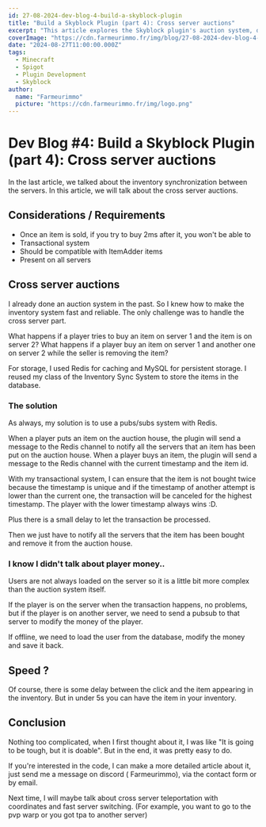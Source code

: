 ```yaml
---
id: 27-08-2024-dev-blog-4-build-a-skyblock-plugin
title: "Build a Skyblock Plugin (part 4): Cross server auctions"
excerpt: "This article explores the Skyblock plugin's auction system, detailing how players can sell and buy items across servers."
coverImage: "https://cdn.farmeurimmo.fr/img/blog/27-08-2024-dev-blog-4-build-a-skyblock-plugin.jpeg"
date: "2024-08-27T11:00:00.000Z"
tags:
  - Minecraft
  - Spigot
  - Plugin Development
  - Skyblock
author:
  name: "Farmeurimmo"
  picture: "https://cdn.farmeurimmo.fr/img/logo.png"
---
```


# Dev Blog #4: Build a Skyblock Plugin (part 4): Cross server auctions

In the last article, we talked about the inventory synchronization between the servers.
In this article, we will talk about the cross server auctions.

## Considerations / Requirements

- Once an item is sold, if you try to buy 2ms after it, you won't be able to
- Transactional system
- Should be compatible with ItemAdder items
- Present on all servers

## Cross server auctions

I already done an auction system in the past. So I knew how to make the inventory system fast and reliable.
The only challenge was to handle the cross server part.

What happens if a player tries to buy an item on server 1 and the item is on server 2?
What happens if a player buy an item on server 1 and another one on server 2 while the seller is removing the item?

For storage, I used Redis for caching and MySQL for persistent storage. I reused my class of the Inventory Sync System
to store the items in the database.

### The solution

As always, my solution is to use a pubs/subs system with Redis.

When a player puts an item on the auction house, the plugin will send a message to the Redis channel to notify all the
servers that an item has been put on the auction house.
When a player buys an item, the plugin will send a message to the Redis channel with the current timestamp and the
item id.

With my transactional system, I can ensure that the item is not bought twice because the timestamp is unique and if
the timestamp of another attempt is lower than the current one, the transaction will be canceled for the highest
timestamp.
The player with the lower timestamp always wins :D.

Plus there is a small delay to let the transaction be processed.

Then we just have to notify all the servers that the item has been bought and remove it from the auction house.

### I know I didn't talk about player money..

Users are not always loaded on the server so it is a little bit more complex than the auction system itself.

If the player is on the server when the transaction happens, no problems, but if the player is on another server,
we need to send a pubsub to that server to modify the money of the player.

If offline, we need to load the user from the database, modify the money and save it back.

## Speed ?

Of course, there is some delay between the click and the item appearing in the inventory.
But in under 5s you can have the item in your inventory.

## Conclusion

Nothing too complicated, when I first thought about it, I was like "It is going to be tough, but it is doable".
But in the end, it was pretty easy to do.

If you're interested in the code, I can make a more detailed article about it, just send me a message on discord (
Farmeurimmo), via the contact form or by email.

Next time, I will maybe talk about cross server teleportation with coordinates and fast server switching.
(For example, you want to go to the pvp warp or you got tpa to another server)